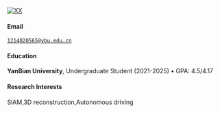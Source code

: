 [![XX](https://img.shields.io/badge/XX-github-blue?logo=github)](https://github.com/XX)


#### Email  
<code>1214020565@ybu.edu.cn</code>  

#### Education  
**YanBian University**, Undergraduate Student (2021-2025) 
• GPA: 4.5/4.17  


#### Research Interests  
SlAM,3D reconstruction,Autonomous driving